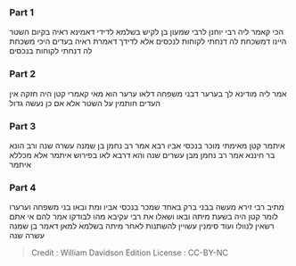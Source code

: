 
### Part 1
הכי קאמר ליה רבי יוחנן לרבי שמעון בן לקיש בשלמא לדידי דאמינא ראיה בקיום השטר היינו דמשכחת לה דנחתי לקוחות לנכסים אלא לדידך דאמרת ראיה בעדים היכי משכחת לה דנחתי לקוחות בנכסים

### Part 2
אמר ליה מודינא לך בערער דבני משפחה דלאו ערער הוא מאי קאמרי קטן היה חזקה אין העדים חותמין על השטר אלא אם כן נעשה גדול

### Part 3
איתמר קטן מאימתי מוכר בנכסי אביו רבא אמר רב נחמן בן שמנה עשרה שנה ורב הונא בר חיננא אמר רב נחמן מבן עשרים שנה והא דרבא לאו בפירוש איתמר אלא מכללא איתמר

### Part 4
מתיב רבי זירא מעשה בבני ברק באחד שמכר בנכסי אביו ומת ובאו בני משפחה וערערו לומר קטן היה בשעת מיתה ובאו ושאלו את רבי עקיבא מהו לבודקו אמר להם אי אתם רשאין לנוולו ועוד סימנין עשויין להשתנות לאחר מיתה בשלמא למאן דאמר בן שמנה עשרה שנה

>Credit : William Davidson Edition
>License : CC-BY-NC